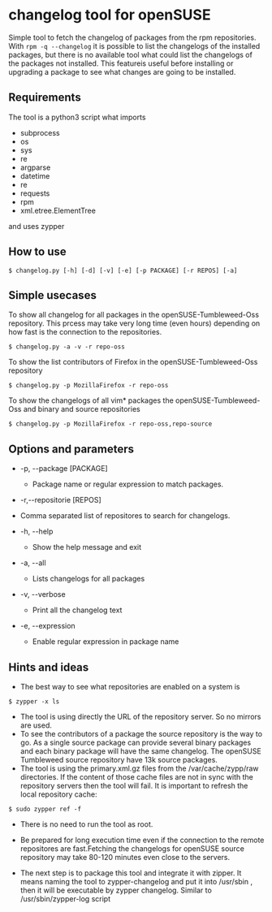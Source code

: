 # changelog tool for openSUSE
Simple tool to fetch the changelog of packages from the rpm repositories.
With `rpm -q --changelog` it is possible to list the changelogs of the installed packages, but there is no available tool what could list the changelogs of the packages not installed. This featureis useful before installing or upgrading a package to see what changes are going to be installed.

## Requirements

The tool is a python3 script what imports

* subprocess
* os
* sys
* re
* argparse
* datetime
* re
* requests
* rpm
* xml.etree.ElementTree

and uses zypper

## How to use
```
$ changelog.py [-h] [-d] [-v] [-e] [-p PACKAGE] [-r REPOS] [-a]
```

## Simple usecases
To show all changelog for all packages in the openSUSE-Tumbleweed-Oss repository.
This prcess may take very long time (even hours) depending on how fast is the connection to the
repositories. 
```
$ changelog.py -a -v -r repo-oss 
```
To show the list contributors of Firefox in the openSUSE-Tumbleweed-Oss repository
```
$ changelog.py -p MozillaFirefox -r repo-oss 
```

To show the changelogs of all vim* packages the openSUSE-Tumbleweed-Oss and binary and source repositories
```
$ changelog.py -p MozillaFirefox -r repo-oss,repo-source
```


## Options and parameters
* -p, --package [PACKAGE]
  + Package name or regular expression to match packages.

* -r,--repositorie  [REPOS]
 + Comma separated list of repositores to search for changelogs.

* -h, --help            
  + Show the help message and exit
  
* -a, --all
  + Lists changelogs for all packages
  
* -v, --verbose
  + Print all the changelog text
  
* -e, --expression
  + Enable regular expression in package name
  
 ## Hints and ideas
 * The best way to see what repositories are enabled on a system is
```
$ zypper -x ls
```
* The tool is using directly the URL of the repository server. So no mirrors are used.
* To see the contributors of a package the source repository is the way to go. As a single source package can provide several binary packages and each binary package will have the same changelog. The openSUSE Tumbleweed source repository have 13k source packages.
* The tool is using the primary.xml.gz files from the /var/cache/zypp/raw directories. If the content of those cache files are not in sync with the repository servers then the tool will fail. It is important to refresh the local repository cache:
```
$ sudo zypper ref -f
```
* There is no need to run the tool as root.

* Be prepared for long execution time even if the connection to the remote repositores are fast.Fetching the changelogs for openSUSE source repository may take 80-120 minutes even close to the servers.

* The next step is to package this tool and integrate it with zipper. It means naming the tool to zypper-changelog and put it into /usr/sbin , then it will be executable by zypper changelog. Similar to /usr/sbin/zypper-log script
